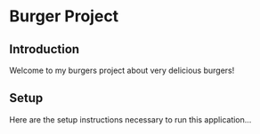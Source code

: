 # Burger Project

## Introduction
Welcome to my burgers project about very delicious burgers!

## Setup

Here are the setup instructions necessary to run this application...